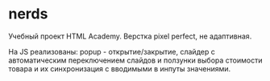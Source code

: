 # nerds
Учебный проект HTML Academy.
Верстка pixel perfect, не адаптивная.

На JS реализованы: popup - открытие/закрытие, слайдер с автоматическим переключением слайдов и ползунки выбора стоимости товара и их синхронизация с вводимыми в инпуты значениями.
